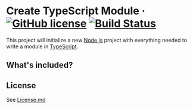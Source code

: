 # Create TypeScript Module &middot; [![GitHub license](https://img.shields.io/badge/license-MIT-blue.svg)](./LICENSE.md) [![Build Status](https://travis-ci.com/kevinpollet/create-typescript-module.svg?token=tSMJcyr4W5f93JMvoe6S&branch=master)](https://travis-ci.com/kevinpollet/create-typescript-module)

This project will initialize a new [Node.js][1] project with everything needed to write a module in [TypeScript][2].

## What's included?

## License

See [License.md](./License.md)

[1]: https://nodejs.org/en/
[2]: https://www.typescriptlang.org/
